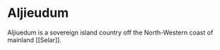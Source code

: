 # Aljieudum
Aljiuedum is a sovereign island country off the North-Western coast of mainland [[Selar]].